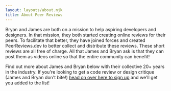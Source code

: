 ```yaml
---
layout: layouts/about.njk
title: About Peer Reviews
---
```

Bryan and James are both on a mission to help aspiring developers and designers. In that mission, they both started creating online reviews for their peers. To facilitate that better, they have joined forces and created PeerReviews.dev to better collect and distribute these reviews. These short reviews are all free of charge. All that James and Bryan ask is that they can post them as videos online so that the entire community can benefit!

Find out more about James and Bryan below with their collective 20+ years in the industry. If you're looking to get a code review or design critique (James and Bryan don't bite!) [head on over here to sign up](/sign-up/) and we'll get you added to the list!
